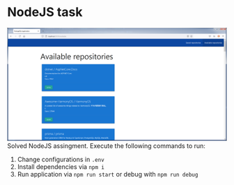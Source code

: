 # NodeJS task
![demo](docs/demo.png)
Solved NodeJS assingment.
Execute the following commands to run:
1. Change configurations in `.env`
2. Install dependencies via `npm i`
3. Run application via `npm run start` or debug with `npm run debug`